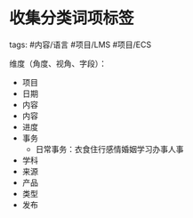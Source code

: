 # 收集分类词项标签
tags: #内容/语言 #项目/LMS #项目/ECS 


维度（角度、视角、字段）：
- 项目
- 日期
- 内容
- 内容
- 进度
- 事务
	- 日常事务：衣食住行感情婚姻学习办事人事
- 学科
- 来源
- 产品
- 类型
- 发布